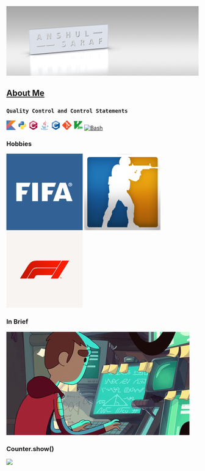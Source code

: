 [<img alt="Anshul" src="/assets/9.jpg"/>](https://sarafanshul.github.io/portfolio)

## [About Me](https://sarafanshul.github.io/portfolio)

### `Quality Control and Control Statements `

[<img alt="Kotlin" width="5%" src="https://raw.githubusercontent.com/devicons/devicon/master/icons/kotlin/kotlin-original.svg" />](https://www.google.com/search?&q=Kotlin)
[<img alt="Python" width="5%" src="https://raw.githubusercontent.com/devicons/devicon/master/icons/python/python-original.svg" />](https://www.google.com/search?&q=Python)
[<img alt="C++" width="5%" src="https://raw.githubusercontent.com/devicons/devicon/master/icons/cplusplus/cplusplus-original.svg" />](https://www.google.com/search?&q=C++)
[<img alt="Java" width="5%" src="https://raw.githubusercontent.com/devicons/devicon/master/icons/java/java-original.svg" />](https://www.google.com/search?&q=Java)
[<img alt="C" width="5%" src="https://raw.githubusercontent.com/devicons/devicon/master/icons/c/c-original.svg" />](https://www.google.com/search?&q=C)
[<img alt="Git" width="5%" src="https://raw.githubusercontent.com/devicons/devicon/master/icons/git/git-original.svg" />](https://www.google.com/search?&q=Git)
[<img alt="Vim" width="5%" src="https://raw.githubusercontent.com/devicons/devicon/master/icons/vim/vim-plain.svg" />](https://www.google.com/search?&q=Vim)
[<img alt="Bash" width="5%" src="https://raw.githubusercontent.com/odb/official-bash-logo/61eff022f2dad3c7468f5deb4f06652d15f2c143/assets/Logos/Icons/SVG/128x128.svg" />]()

### Hobbies
<p>
<img src="https://github.com/sarafanshul/sarafanshul/raw/main/assets/fifa.png" width="200" height="200"> 
<img src="https://github.com/sarafanshul/sarafanshul/raw/main/assets/csgo.png" width="200" height="200"> 
<img src="https://github.com/sarafanshul/sarafanshul/raw/main/assets/f1.jpg" width="200" height="200"> 
</p>

### In Brief
<p>
  <img src="https://github.com/sarafanshul/sarafanshul/raw/main/assets/68747470733a2f2f6d656469612e67697068792e636f6d2f6d656469612f38333648694a633770677a7938694e58436e2f67697068792e676966.gif" width="480" height="270">

### Counter.show()
![](https://profile-counter.glitch.me/%7Bsarafanshul%7D/count.svg)
